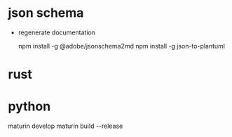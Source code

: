 


# json schema

- regenerate documentation

    npm install -g @adobe/jsonschema2md
    npm install -g   json-to-plantuml

# rust




# python

maturin develop
maturin build --release





